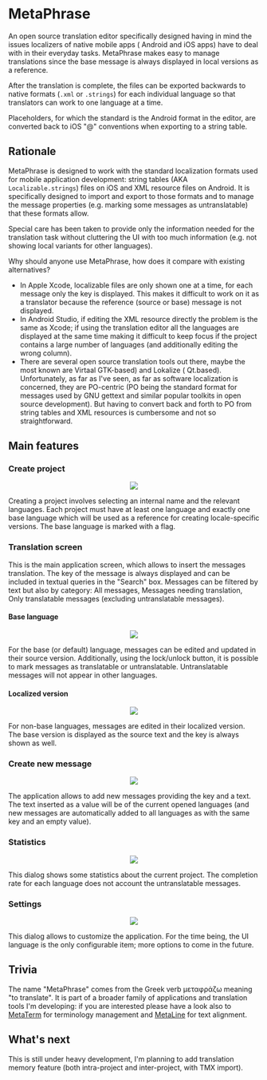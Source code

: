 # MetaPhrase

An open source translation editor specifically designed having in mind the issues localizers of native mobile apps (
Android and iOS apps) have to deal with in their everyday tasks. MetaPhrase makes easy to manage translations since the
base message is always displayed in local versions as a reference.

After the translation is complete, the files can be exported backwards to native formats (`.xml` or `.strings`) for each
individual language so that translators can work to one language at a time.

Placeholders, for which the standard is the Android format in the editor, are converted back to iOS "@" conventions when
exporting to a string table.

## Rationale

MetaPhrase is designed to work with the standard localization formats used for mobile application development: string
tables (AKA `Localizable.strings`) files on iOS and XML resource files on Android. It is specifically designed to import
and export to those formats and to manage the message properties (e.g. marking some messages as untranslatable) that
these formats allow.

Special care has been taken to provide only the information needed for the translation task without cluttering the UI
with too much information (e.g. not showing local variants for other languages).

Why should anyone use MetaPhrase, how does it compare with existing alternatives?

- In Apple Xcode, localizable files are only shown one at a time, for each message only the key is displayed. This makes
  it difficult to work on it as a translator because the reference (source or base) message is not displayed.
- In Android Studio, if editing the XML resource directly the problem is the same as Xcode; if using the translation
  editor all the languages are displayed at the same time making it difficult to keep focus if the project contains a
  large number of languages (and additionally editing the wrong column).
- There are several open source translation tools out there, maybe the most known are Virtaal GTK-based) and Lokalize (
  Qt.based). Unfortunately, as far as I've seen, as far as software localization is concerned, they are PO-centric (PO
  being the standard format for messages used by GNU gettext and similar popular toolkits in open source development).
  But having to convert back and forth to PO from string tables and XML resources is cumbersome and not so
  straightforward.

## Main features

### Create project

<p align="center">
  <img src="https://github.com/diegoberaldin/MetaPhrase/assets/2738294/4d98ec74-9d0a-4493-94bb-81c796c5b0b8" />
</p>

Creating a project involves selecting an internal name and the relevant languages. Each project must have at least one
language and exactly one base language which will be used as a reference for creating locale-specific versions. The base
language is marked with a flag.

### Translation screen

This is the main application screen, which allows to insert the messages translation. The key of the message is always
displayed and can be included in textual queries in the "Search" box. Messages can be filtered by text but also by
category: All messages, Messages needing translation, Only translatable messages (excluding untranslatable messages).

#### Base language

<p align="center">
  <img src="https://github.com/diegoberaldin/MetaPhrase/assets/2738294/5ef948e4-b1cc-46e2-9344-47b3cf79cb4a" />
</p>

For the base (or default) language, messages can be edited and updated in their source version. Additionally, using the
lock/unlock button, it is possible to mark messages as translatable or untranslatable. Untranslatable messages will not
appear in other languages.

#### Localized version

<p align="center">
  <img src="https://github.com/diegoberaldin/MetaPhrase/assets/2738294/ce1dac05-891a-4812-a391-b01fa5f2372f" />
</p>

For non-base languages, messages are edited in their localized version. The base version is displayed as the source text
and the key is always shown as well.

### Create new message

<p align="center">
  <img src="https://github.com/diegoberaldin/MetaPhrase/assets/2738294/b82407e9-12cc-442c-a582-01ba36231c78" />
</p>

The application allows to add new messages providing the key and a text. The text inserted as a value will be of the
current opened languages (and new messages are automatically added to all languages as with the same key and an empty
value).

### Statistics

<p align="center">
  <img src="https://github.com/diegoberaldin/MetaPhrase/assets/2738294/16031e56-4922-4afc-84d8-09f9afff506b" />
</p>

This dialog shows some statistics about the current project. The completion rate for each language does not account the
untranslatable messages.

### Settings

<p align="center">
  <img src="https://github.com/diegoberaldin/MetaPhrase/assets/2738294/e0e1d69c-753b-46c5-9002-92ecd6b174da" />
</p>

This dialog allows to customize the application. For the time being, the UI language is the only configurable item; more
options to come in the future.

## Trivia

The name "MetaPhrase" comes from the Greek verb μεταφράζω meaning "to translate". It is part of a broader family of
applications and translation tools I'm developing: if you are interested please have a look also
to [MetaTerm](https://github.com/diegoberaldin/MetaTerm) for terminology management
and [MetaLine](https://github.com/diegoberaldin/MetaLine) for text alignment.

## What's next

This is still under heavy development, I'm planning to add translation memory feature (both intra-project and
inter-project, with TMX import).

